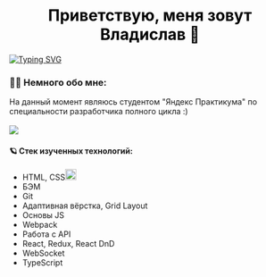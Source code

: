 <h1 style="color:black" align="center">Приветствую, меня зовут Владислав 🌚</h1>
<a href="https://git.io/typing-svg"><img src="https://readme-typing-svg.herokuapp.com?font=Pixelify+Sans&size=25&duration=6000&pause=1500&color=7C3CFF&center=true&width=900&lines=%D0%9D%D0%B0%D1%87%D0%B8%D0%BD%D0%B0%D1%8E%D1%89%D0%B8%D0%B9+%D0%B2%D0%B5%D0%B1-%D1%80%D0%B0%D0%B7%D1%80%D0%B0%D0%B1%D0%BE%D1%82%D1%87%D0%B8%D0%BA+.+.+." alt="Typing SVG" /></a>

<h3>💂‍♂️ Немного обо мне:</h3>
На данный момент являюсь студентом "Яндекс Практикума" по специальности разработчика полного цикла :)
<br></br>
<img src="https://www.codewars.com/users/l1v9l9s7l/badges/small">
<h4>🪐 Стек изученных технологий:</h4>

- HTML, CSS<img padding="0" height="20px" src="https://img.shields.io/badge/html5-%23E34F26.svg?style=for-the-badge&logo=html5&logoColor=white">
- БЭМ
- Git
- Адаптивная вёрстка, Grid Layout
- Основы JS
- Webpack
- Работа с API
- React, Redux, React DnD
- WebSocket
- TypeScript


